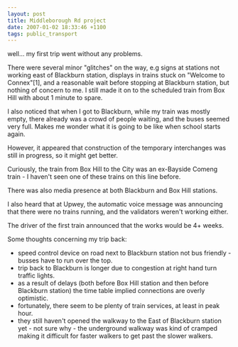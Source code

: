 ```yaml
---
layout: post
title: Middleborough Rd project
date: 2007-01-02 18:33:46 +1100
tags: public_transport
---
```


well... my first trip went without any problems.

There were several minor "glitches" on the way, e.g signs at stations not working east of Blackburn station, displays in trains stuck on "Welcome to Connex"[1], and a reasonable wait before stopping at Blackburn station, but nothing of concern to me. I still made it on to the scheduled train from Box Hill with about 1 minute to spare.

I also noticed that when I got to Blackburn, while my train was mostly empty, there already was a crowd of people waiting, and the buses seemed very full. Makes me wonder what it is going to be like when school starts again.

However, it appeared that construction of the temporary interchanges was still in progress, so it might get better.

Curiously, the train from Box Hill to the City was an ex-Bayside Comeng train - I haven't seen one of these trains on this line before.

There was also media presence at both Blackburn and Box Hill stations.

I also heard that at Upwey, the automatic voice message was announcing that there were no trains running, and the validators weren't working either.

The driver of the first train announced that the works would be 4+ weeks.

Some thoughts concerning my trip back:

<ul>
<li>speed control device on road next to Blackburn station not bus friendly - busses have to run over the top.</li>
<li> trip back to Blackburn is longer due to congestion at right hand turn traffic lights.</li>
<li>as a result of delays (both before Box Hill station and then before Blackburn station) the time table implied connections are overly optimistic.</li>
<li>fortunately, there seem to be plenty of train services, at least in peak hour.</li>
<li>they still haven't opened the walkway to the East of Blackburn station yet - not sure why - the underground walkway was kind of cramped making it difficult for faster walkers to get past the slower walkers.</li>
</ul>
